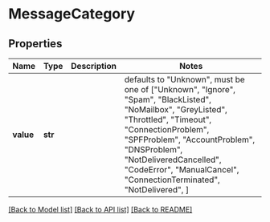 # MessageCategory

## Properties
Name | Type | Description | Notes
------------ | ------------- | ------------- | -------------
**value** | **str** |  | defaults to "Unknown",  must be one of ["Unknown", "Ignore", "Spam", "BlackListed", "NoMailbox", "GreyListed", "Throttled", "Timeout", "ConnectionProblem", "SPFProblem", "AccountProblem", "DNSProblem", "NotDeliveredCancelled", "CodeError", "ManualCancel", "ConnectionTerminated", "NotDelivered", ]

[[Back to Model list]](../README.md#documentation-for-models) [[Back to API list]](../README.md#documentation-for-api-endpoints) [[Back to README]](../README.md)


